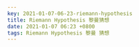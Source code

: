 ```yaml
---
key: 2021-01-07-06-23-riemann-hypothesis
title: Riemann Hypothesis 黎曼猜想
date: 2021-01-07 06:23 +0800
tags: Riemann Hypothesis 黎曼 猜想
---
```




<!--more-->
